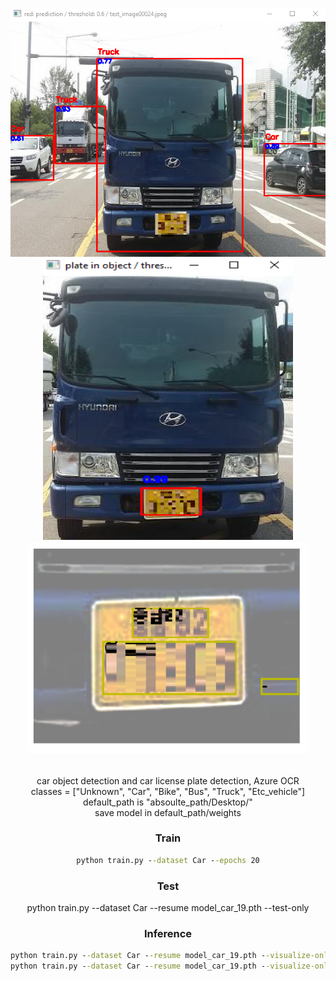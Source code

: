 <div align="center">
<p>
<img width="550" src="img/car_detection.png">
<img width="400" height="450" src="img/license_plate_detection.png">
<img width="450" src="img/OCR.png">
</p>
<br>
<div>
car object detection and car license plate detection, Azure OCR<br>
classes = ["Unknown", "Car", "Bike", "Bus", "Truck", "Etc_vehicle"]<br>
default_path is "absoulte_path/Desktop/"<br>
save model in default_path/weights<br>
</div>

### Train
```cmd
python train.py --dataset Car --epochs 20
```


### Test
python train.py --dataset Car --resume model_car_19.pth --test-only


### Inference
```cmd
python train.py --dataset Car --resume model_car_19.pth --visualize-only
python train.py --dataset Car --resume model_car_19.pth --visualize-only --visualize-plate --valid-only-img
```

<br>
<br>
